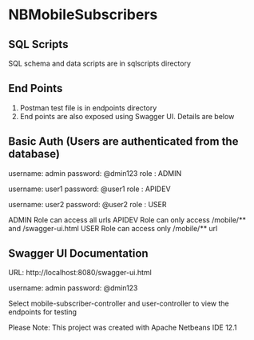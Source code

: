 # NBMobileSubscribers

SQL Scripts
---------------
SQL schema and data scripts are in sqlscripts directory

End Points
---------------
1. Postman test file is in endpoints directory
2. End points are also exposed using Swagger UI. Details are below

Basic Auth (Users are authenticated from the database) 
---------------
username: admin
password: @dmin123
role    : ADMIN

username: user1
password: @user1
role    : APIDEV

username: user2
password: @user2
role    : USER

ADMIN Role can access all urls
APIDEV Role can only access /mobile/** and /swagger-ui.html
USER Role can access only /mobile/** url


Swagger UI Documentation
------------------------

URL: http://localhost:8080/swagger-ui.html

username: admin
password: @dmin123

Select mobile-subscriber-controller and user-controller to view the endpoints for testing


Please Note: This project was created with Apache Netbeans IDE 12.1 

